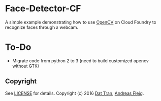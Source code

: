 # Face-Detector-CF

A simple example demonstrating how to use [OpenCV](http://opencv.org/) on Cloud Foundry to recognize faces through a webcam.

# To-Do
- Migrate code from python 2 to 3 (need to build customized opencv without GTK)

## Copyright

See [LICENSE](LICENSE) for details.
Copyright (c) 2016 [Dat Tran](http://www.dat-tran.com/), [Andreas Fleig](https://github.com/andreasf).